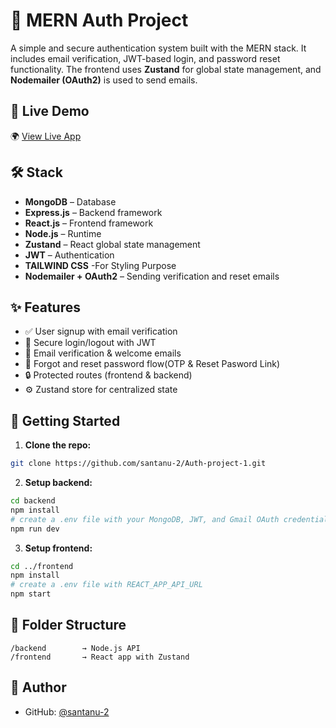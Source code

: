 
# 🔐 MERN Auth Project

A simple and secure authentication system built with the MERN stack. It includes email verification, JWT-based login, and password reset functionality. The frontend uses **Zustand** for global state management, and **Nodemailer (OAuth2)** is used to send emails.

## 🔗 Live Demo

🌍 [View Live App](https://auth-project-1-3zgz.onrender.com) 


## 🛠️ Stack

- **MongoDB** – Database
- **Express.js** – Backend framework
- **React.js** – Frontend framework
- **Node.js** – Runtime
- **Zustand** – React global state management
- **JWT** – Authentication
- **TAILWIND CSS** -For Styling Purpose
- **Nodemailer + OAuth2** – Sending verification and reset emails

## ✨ Features

- ✅ User signup with email verification
- 🔐 Secure login/logout with JWT
- 📧 Email verification & welcome emails
- 🔁 Forgot and reset password flow(OTP & Reset Pasword Link)
- 🔒 Protected routes (frontend & backend)
- ⚙️ Zustand store for centralized state

## 🚀 Getting Started

1. **Clone the repo:**

```bash
git clone https://github.com/santanu-2/Auth-project-1.git
````

2. **Setup backend:**

```bash
cd backend
npm install
# create a .env file with your MongoDB, JWT, and Gmail OAuth credentials
npm run dev
```

3. **Setup frontend:**

```bash
cd ../frontend
npm install
# create a .env file with REACT_APP_API_URL
npm start
```

## 📂 Folder Structure

```
/backend        → Node.js API
/frontend       → React app with Zustand
```

## 🙋 Author

* GitHub: [@santanu-2](https://github.com/santanu-2)


